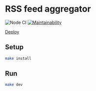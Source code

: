 # RSS feed aggregator

![Node CI](https://github.com/irestone/frontend-project-lvl3/workflows/Node%20CI/badge.svg?branch=master) [![Maintainability](https://api.codeclimate.com/v1/badges/15839caaed97f0a81651/maintainability)](https://codeclimate.com/github/irestone/frontend-project-lvl3/maintainability)

[Deploy](https://frontend-project-lvl3-alpha.now.sh/)

## Setup

```sh
make install
```

## Run

```sh
make dev
```
